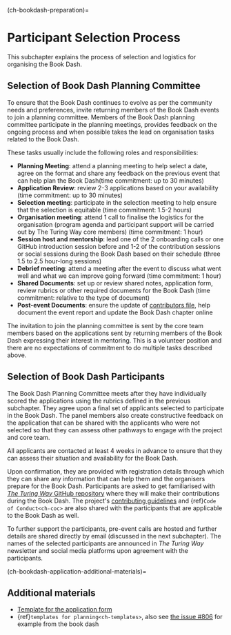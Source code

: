 (ch-bookdash-preparation)=
# Participant Selection Process

This subchapter explains the process of selection and logistics for organising the Book Dash.

## Selection of Book Dash Planning Committee

To ensure that the Book Dash continues to evolve as per the community needs and preferences, invite returning members of the Book Dash events to join a planning committee.
Members of the Book Dash planning committee participate in the planning meetings, provides feedback on the ongoing process and when possible takes the lead on organisation tasks related to the Book Dash.

These tasks usually include the following roles and responsibilities:
- **Planning Meeting**: attend a planning meeting to help select a date, agree on the format and share any feedback on the previous event that can help plan the Book Dash(time commitment: up to 30 minutes)
- **Application Review**: review 2-3 applications based on your availability (time commitment: up to 30 minutes)
- **Selection meeting**: participate in the selection meeting to help ensure that the selection is equitable (time commitment: 1.5-2 hours)
- **Organisation meeting**: attend 1 call to finalise the logistics for the organisation (program agenda and participant support will be carried out by The Turing Way core members) (time commitment: 1 hour)
- **Session host and mentorship**: lead one of the 2 onboarding calls or one GitHub introduction session before and 1-2 of the contribution sessions or social sessions during the Book Dash based on their schedule (three 1.5 to 2.5 hour-long sessions)
- **Debrief meeting**: attend a meeting after the event to discuss what went well and what we can improve going forward (time commitment: 1 hour)
- **Shared Documents**: set up or review shared notes, application form, review rubrics or other required documents for the Book Dash (time commitment: relative to the type of document)
- **Post-event Documents**: ensure the update of [contributors file](https://github.com/alan-turing-institute/the-turing-way/blob/main/contributors.md), help document the event report and update the Book Dash chapter online

The invitation to join the planning committee is sent by the core team members based on the applications sent by returning members of the Book Dash expressing their interest in mentoring.
This is a volunteer position and there are no expectations of commitment to do multiple tasks described above.

## Selection of Book Dash Participants

The Book Dash Planning Committee meets after they have individually scored the applications using the rubrics defined in the previous subchapter.
They agree upon a final set of applicants selected to participate in the Book Dash.
The panel members also create constructive feedback on the application that can be shared with the applicants who were not selected so that they can assess other pathways to engage with the project and core team.

All applicants are contacted at least 4 weeks in advance to ensure that they can assess their situation and availability for the Book Dash.

Upon confirmation, they are provided with registration details through which they can share any information that can help them and the organisers prepare for the Book Dash.
Participants are asked to get familiarised with [_The Turing Way_ GitHub repository](https://github.com/alan-turing-institute/the-turing-way) where they will make their contributions during the Book Dash.
The project's [contributing guidelines](https://github.com/alan-turing-institute/the-turing-way/blob/main/CONTRIBUTING.md) and {ref}`Code of Conduct<ch-coc>` are also shared with the participants that are applicable to the Book Dash as well.

To further support the participants, pre-event calls are hosted and further details are shared directly by email (discussed in the next subchapter).
The names of the selected participants are announced in _The Turing Way_ newsletter and social media platforms upon agreement with the participants.

(ch-bookdash-application-additional-materials)=
## Additional materials

- [Template for the application form](https://docs.google.com/forms/d/14JbI_Xqr8vRWAidzcVFhB-5iITA6n9BOZ0RX_aSDauU/edit?usp=sharing)
- {ref}`templates for planning<ch-templates>`, also see [the issue #806](https://github.com/alan-turing-institute/the-turing-way/issues/806) for example from the book dash
